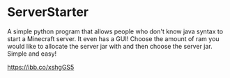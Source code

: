 # ServerStarter
A simple python program that allows people who don't know java syntax to start a Minecraft server. It even has a GUI! Choose the amount of
ram you would like to allocate the server jar with and then choose the server jar. Simple and easy!

https://ibb.co/xshgGS5
